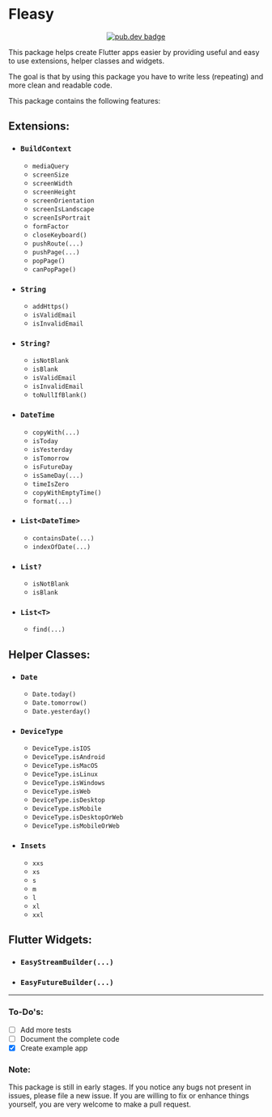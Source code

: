 # Fleasy

<p align="center">
<a href="https://pub.dev/packages/fleasy"><img src="https://img.shields.io/pub/v/fleasy?color=informational" alt="pub.dev badge"></a>
</p>


This package helps create Flutter apps easier by providing useful and easy to use extensions, helper classes and widgets.

The goal is that by using this package you have to write less (repeating) and more clean and readable code.

This package contains the following features:

## Extensions:
- ### `BuildContext`
    - `mediaQuery`
    - `screenSize`
    - `screenWidth`
    - `screenHeight`
    - `screenOrientation`
    - `screenIsLandscape`
    - `screenIsPortrait`
    - `formFactor`
    - `closeKeyboard()`
    - `pushRoute(...)`
    - `pushPage(...)`
    - `popPage()`
    - `canPopPage()`
    
- ### `String`
    - `addHttps()`
    - `isValidEmail`
    - `isInvalidEmail`
    
- ### `String?`
    - `isNotBlank`
    - `isBlank`
    - `isValidEmail`
    - `isInvalidEmail`
    - `toNullIfBlank()`

- ### `DateTime`
    - `copyWith(...)`
    - `isToday`
    - `isYesterday`
    - `isTomorrow`
    - `isFutureDay`
    - `isSameDay(...)`
    - `timeIsZero`
    - `copyWithEmptyTime()`
    - `format(...)`
    
- ### `List<DateTime>`
    - `containsDate(...)`
    - `indexOfDate(...)`
    
- ### `List?`
    - `isNotBlank`
    - `isBlank`

- ### `List<T>`
    - `find(...)`
        
        
## Helper Classes: 
- ### `Date`
    - `Date.today()`
    - `Date.tomorrow()`
    - `Date.yesterday()`
    
- ### `DeviceType`
    - `DeviceType.isIOS`
    - `DeviceType.isAndroid`
    - `DeviceType.isMacOS`
    - `DeviceType.isLinux`
    - `DeviceType.isWindows`
    - `DeviceType.isWeb`
    - `DeviceType.isDesktop`
    - `DeviceType.isMobile`
    - `DeviceType.isDesktopOrWeb`
    - `DeviceType.isMobileOrWeb`
    
- ### `Insets`
    - `xxs`
    - `xs`
    - `s`
    - `m`
    - `l`
    - `xl`
    - `xxl`
    
## Flutter Widgets: 
- ### `EasyStreamBuilder(...)`
- ### `EasyFutureBuilder(...)`
    
------

### To-Do's:
 - [ ] Add more tests
 - [ ] Document the complete code
 - [x] Create example app
 
### Note:
This package is still in early stages.
If you notice any bugs not present in issues, please file a new issue. If you are willing to fix or enhance things yourself, you are very welcome to make a pull request.